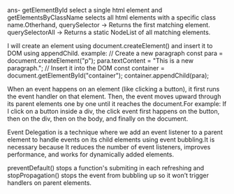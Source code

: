 <!-- 1 no. ans -->

ans- getElementById select a single html element and getElementsByClassName selects all html elements with a specific class name.Otherhand, querySelector → Returns the first matching element. querySelectorAll → Returns a static NodeList of all matching elements.

<!-- 2 no. ans -->

I will create an element using document.createElement() and insert it to DOM using appendChild. example:
// Create a new paragraph
const para = document.createElement("p");
para.textContent = "This is a new paragraph.";
// Insert it into the DOM
const container = document.getElementById("container");
container.appendChild(para);

<!-- 3 no. ans -->

When an event happens on an element (like clicking a button), it first runs the event handler on that element. Then, the event moves upward through its parent elements one by one until it reaches the document.For example:
If I click on a button inside a div, the click event first happens on the button, then on the div, then on the body, and finally on the document.

<!-- 4 no. ans -->

Event Delegation is a technique where we add an event listener to a parent element to handle events on its child elements using event bubbling.It is necessary because It reduces the number of event listeners, improves performance, and works for dynamically added elements.

<!-- 5 no. ans -->

preventDefault() stops a function's submiting in each refreshing and stopPropagation() stops the event from bubbling up so it won’t trigger handlers on parent elements.
